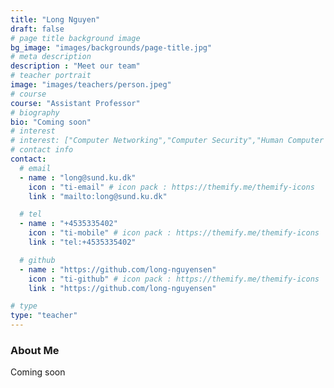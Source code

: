 ```yaml
---
title: "Long Nguyen"
draft: false
# page title background image
bg_image: "images/backgrounds/page-title.jpg"
# meta description
description : "Meet our team"
# teacher portrait
image: "images/teachers/person.jpeg"
# course
course: "Assistant Professor"
# biography
bio: "Coming soon"
# interest
# interest: ["Computer Networking","Computer Security","Human Computer Interfacing"]
# contact info
contact:
  # email
  - name : "long@sund.ku.dk"
    icon : "ti-email" # icon pack : https://themify.me/themify-icons
    link : "mailto:long@sund.ku.dk"

  # tel
  - name : "+4535335402"
    icon : "ti-mobile" # icon pack : https://themify.me/themify-icons
    link : "tel:+4535335402"

  # github
  - name : "https://github.com/long-nguyensen"
    icon : "ti-github" # icon pack : https://themify.me/themify-icons
    link : "https://github.com/long-nguyensen"

# type
type: "teacher"
---
```


### About Me

Coming soon